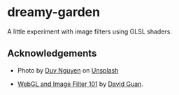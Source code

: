 # dreamy-garden

A little experiment with image filters using GLSL shaders.

## Acknowledgements

- Photo by [Duy Nguyen](https://unsplash.com/photos/9WwWGeHEbmQ?utm_source=unsplash&utm_medium=referral&utm_content=creditCopyText) on [Unsplash](https://unsplash.com/search/photos/singapore?utm_source=unsplash&utm_medium=referral&utm_content=creditCopyText)

- [WebGL and Image Filter 101](https://medium.com/david-guan/webgl-and-image-filter-101-5017b290d02f) by [David Guan](https://medium.com/david-guan).
